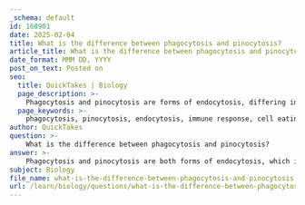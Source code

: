 ```yaml
---
_schema: default
id: 168901
date: 2025-02-04
title: What is the difference between phagocytosis and pinocytosis?
article_title: What is the difference between phagocytosis and pinocytosis?
date_format: MMM DD, YYYY
post_on_text: Posted on
seo:
  title: QuickTakes | Biology
  page_description: >-
    Phagocytosis and pinocytosis are forms of endocytosis, differing in the materials they engulf; phagocytosis involves large particles for immune defense, while pinocytosis involves fluids and small solutes for nutrient uptake.
  page_keywords: >-
    phagocytosis, pinocytosis, endocytosis, immune response, cell eating, cell drinking, vesicle formation, nutrient absorption, cellular hydration, pathogen engulfing
author: QuickTakes
question: >-
    What is the difference between phagocytosis and pinocytosis?
answer: >-
    Phagocytosis and pinocytosis are both forms of endocytosis, which is the process by which cells internalize substances from their external environment. However, they differ in the type of materials they engulf and their specific functions:\n\n### Phagocytosis (Cell Eating)\n- **Definition**: Phagocytosis is the process by which a cell engulfs large particles, such as pathogens (e.g., bacteria) or cellular debris.\n- **Mechanism**: During phagocytosis, the cell membrane extends around the large particle, forming a vesicle known as a phagosome. This vesicle then fuses with lysosomes, where the engulfed material is broken down and digested.\n- **Function**: Phagocytosis is crucial for immune responses, allowing immune cells (like macrophages) to eliminate harmful microorganisms and clear away dead or damaged cells.\n\n### Pinocytosis (Cell Drinking)\n- **Definition**: Pinocytosis is the process by which a cell takes in fluids and small solutes.\n- **Mechanism**: In pinocytosis, the cell membrane forms small pockets that pinch off to create vesicles filled with extracellular fluid and dissolved substances. This process does not involve the engulfing of large particles.\n- **Function**: Pinocytosis is essential for nutrient absorption and maintaining cellular hydration. It allows cells to sample their environment and take in necessary solutes.\n\n### Summary of Differences\n- **Type of Material**: Phagocytosis involves large particles, while pinocytosis involves liquids and small solutes.\n- **Purpose**: Phagocytosis is primarily associated with immune defense and the removal of debris, whereas pinocytosis is focused on nutrient uptake and fluid balance.\n\nBoth processes are vital for cellular function and contribute to the overall homeostasis of the cell.
subject: Biology
file_name: what-is-the-difference-between-phagocytosis-and-pinocytosis.md
url: /learn/biology/questions/what-is-the-difference-between-phagocytosis-and-pinocytosis
---
```


&nbsp;